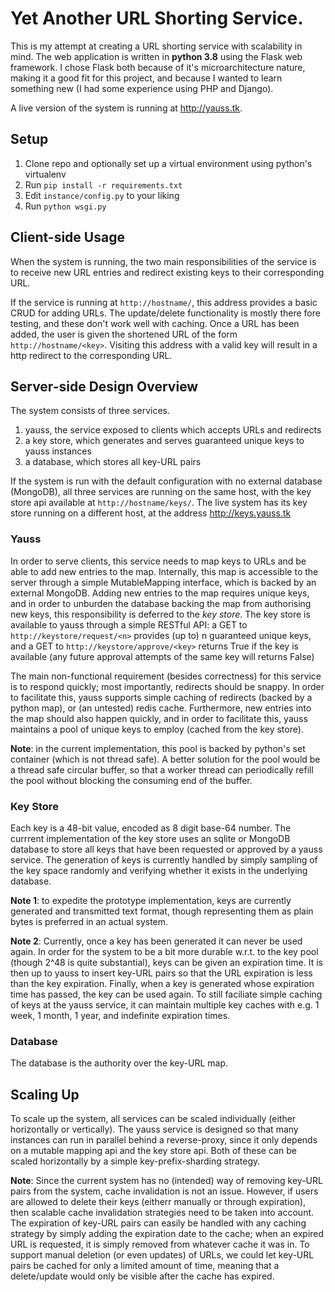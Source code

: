 # Yet Another URL Shorting Service. #

This is my attempt at creating a URL shorting service with scalability in mind.
The web application is written in **python 3.8** using the Flask web framework.
I chose Flask both because of it's microarchitecture nature, making it a good fit for this project,
and because I wanted to learn something new (I had some experience using PHP and Django).

A live version of the system is running at http://yauss.tk.


## Setup ##

1. Clone repo and optionally set up a virtual environment using python's virtualenv
2. Run `pip install -r requirements.txt`
3. Edit `instance/config.py` to your liking
4. Run `python wsgi.py`


## Client-side Usage ##

When the system is running, the two main responsibilities of the service
is to receive new URL entries and redirect existing keys to their corresponding URL.

If the service is running at `http://hostname/`, this address provides a basic CRUD
for adding URLs.
The update/delete functionality is mostly there fore testing,
and these don't work well with caching.
Once a URL has been added, the user is given the shortened URL of the form `http://hostname/<key>`.
Visiting this address with a valid key will result in a http redirect to the corresponding URL.

## Server-side Design Overview ##

The system consists of three services.
1. yauss, the service exposed to clients which accepts URLs and redirects
2. a key store, which generates and serves guaranteed unique keys to yauss instances
3. a database, which stores all key-URL pairs

If the system is run with the default configuration with no external database (MongoDB),
all three services are running on the same host, with the key store api available at `http://hostname/keys/`.
The live system has its key store running on a different host, at the address http://keys.yauss.tk


### Yauss ###

In order to serve clients, this service needs to map keys to URLs and
be able to add new entries to the map.
Internally, this map is accessible to the server through a simple MutableMapping interface,
which is backed by an external MongoDB.
Adding new entries to the map requires unique keys, and in order to unburden the database backing the map
from authorising new keys, this responsibility is deferred to the *key store*.
The key store is available to yauss through a simple RESTful API:
a GET to `http://keystore/request/<n>` provides (up to) n guaranteed unique keys,
and a GET to `http://keystore/approve/<key>` returns True if the key is available
(any future approval attempts of the same key will returns False)

The main non-functional requirement (besides correctness) for this service is to respond quickly;
most importantly, redirects should be snappy.
In order to facilitate this, yauss supports simple caching of redirects (backed by a python map),
or (an untested) redis cache.
Furthermore, new entries into the map should also happen quickly, and in order
to facilitate this, yauss maintains a pool of unique keys to employ (cached from the key store).

**Note**: in the current implementation, this pool is backed by python's set container (which is not thread safe).
A better solution for the pool would be a thread safe circular buffer, so that a worker thread can periodically
refill the pool without blocking the consuming end of the buffer.

### Key Store ###

Each key is a 48-bit value, encoded as 8 digit base-64 number.
The currrent implementation of the key store uses an sqlite or MongoDB database to store all keys that
have been requested or approved by a yauss service.
The generation of keys is currently handled by simply sampling of the key space randomly and verifying whether
it exists in the underlying database.

**Note 1**: to expedite the prototype implementation,
keys are currently generated and transmitted text format,
though representing them as plain bytes is preferred in an actual system.

**Note 2**: Currently, once a key has been generated it can never be used again.
In order for the system to be a bit more durable w.r.t. to the key pool (though 2^48 is quite substantial),
keys can be given an expiration time.
It is then up to yauss to insert key-URL pairs so that the URL expiration is less than the key expiration.
Finally, when a key is generated whose expiration time has passed, the key can be used again.
To still faciliate simple caching of keys at the yauss service, it can maintain multiple key caches with
e.g. 1 week, 1 month, 1 year, and indefinite expiration times.

### Database ###

The database is the authority over the key-URL map.


## Scaling Up ##

To scale up the system, all services can be scaled individually (either horizontally or vertically).
The yauss service is designed so that many instances can run in parallel behind a reverse-proxy,
since it only depends on a mutable mapping api and the key store api.
Both of these can be scaled horizontally by a simple key-prefix-sharding strategy.

**Note**: Since the current system has no (intended) way of removing key-URL pairs from the system,
cache invalidation is not an issue.
However, if users are allowed to delete their keys (eitherr manually or through expiration),
then scalable cache invalidation strategies need to be taken into account.
The expiration of key-URL pairs can easily be handled with any caching strategy by simply adding
the expiration date to the cache; when an expired URL is requested, it is simply removed from
whatever cache it was in.
To support manual deletion (or even updates) of URLs, we could let key-URL pairs be cached
for only a limited amount of time, meaning that a delete/update would only be visible after
the cache has expired.

